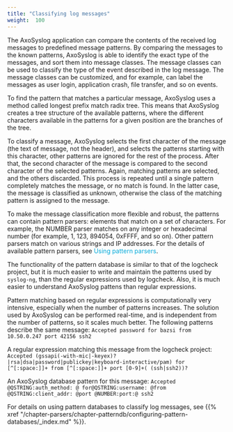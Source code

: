 ```yaml
---
title: "Classifying log messages"
weight:  100
---
```

<!-- DISCLAIMER: This file is based on the syslog-ng Open Source Edition documentation https://github.com/balabit/syslog-ng-ose-guides/commit/2f4a52ee61d1ea9ad27cb4f3168b95408fddfdf2 and is used under the terms of The syslog-ng Open Source Edition Documentation License. The file has been modified by Axoflow. -->

The AxoSyslog application can compare the contents of the received log messages to predefined message patterns. By comparing the messages to the known patterns, AxoSyslog is able to identify the exact type of the messages, and sort them into message classes. The message classes can be used to classify the type of the event described in the log message. The message classes can be customized, and for example, can label the messages as user login, application crash, file transfer, and so on events.

To find the pattern that matches a particular message, AxoSyslog uses a method called longest prefix match radix tree. This means that AxoSyslog creates a tree structure of the available patterns, where the different characters available in the patterns for a given position are the branches of the tree.

To classify a message, AxoSyslog selects the first character of the message (the text of message, not the header), and selects the patterns starting with this character, other patterns are ignored for the rest of the process. After that, the second character of the message is compared to the second character of the selected patterns. Again, matching patterns are selected, and the others discarded. This process is repeated until a single pattern completely matches the message, or no match is found. In the latter case, the message is classified as unknown, otherwise the class of the matching pattern is assigned to the message.

To make the message classification more flexible and robust, the patterns can contain pattern parsers: elements that match on a set of characters. For example, the NUMBER parser matches on any integer or hexadecimal number (for example, 1, 123, 894054, 0xFFFF, and so on). Other pattern parsers match on various strings and IP addresses. For the details of available pattern parsers, see <span class="mcFormatColor" style="color: #04aada;">Using pattern parsers</span>.

The functionality of the pattern database is similar to that of the logcheck project, but it is much easier to write and maintain the patterns used by `syslog-ng`, than the regular expressions used by logcheck. Also, it is much easier to understand AxoSyslog pattens than regular expressions.

Pattern matching based on regular expressions is computationally very intensive, especially when the number of patterns increases. The solution used by AxoSyslog can be performed real-time, and is independent from the number of patterns, so it scales much better. The following patterns describe the same message: `Accepted password for bazsi from 10.50.0.247 port 42156 ssh2`

A regular expression matching this message from the logcheck project: `Accepted (gssapi(-with-mic|-keyex)?|rsa|dsa|password|publickey|keyboard-interactive/pam) for [^[:space:]]+ from [^[:space:]]+ port [0-9]+( (ssh|ssh2))?`

An AxoSyslog database pattern for this message: `Accepted @QSTRING:auth_method: @ for@QSTRING:username: @from @QSTRING:client_addr: @port @NUMBER:port:@ ssh2`

For details on using pattern databases to classify log messages, see {{% xref "/chapter-parsers/chapter-patterndb/configuring-pattern-databases/_index.md" %}}.
